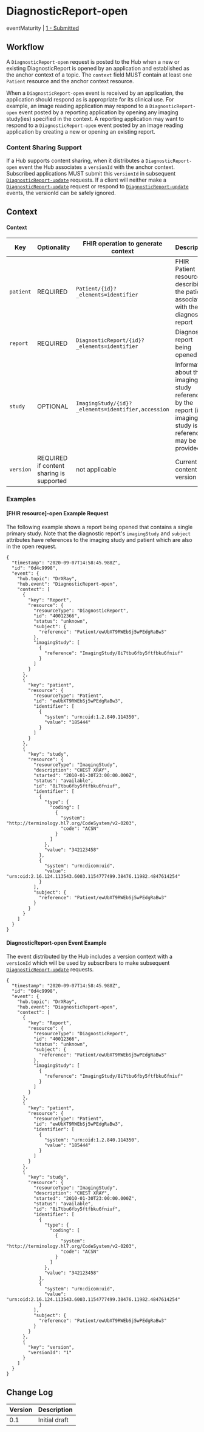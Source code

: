# DiagnosticReport-open
eventMaturity | [1 - Submitted](../../specification/STU3/#event-maturity-model)

## Workflow
A `DiagnosticReport-open` request is posted to the Hub when a new or existing DiagnosticReport is opened by an application and established as the anchor context of a topic. The `context` field MUST contain at least one `Patient` resource and the anchor context resource.

When a `DiagnosticReport-open` event is received by an application, the application should respond as is appropriate for its clinical use.  For example, an image reading application may respond to a `DiagnosticReport-open` event posted by a reporting application by opening any imaging study(ies) specified in the context. A reporting application may want to respond to a `DiagnosticReport-open` event posted by an image reading application by creating a new or opening an existing report.

### Content Sharing Support
If a Hub supports content sharing, when it distributes a `DiagnosticReport-open` event the Hub associates a `versionId` with the anchor context.  Subscribed applications MUST submit this `versionId` in subsequent [`DiagnosticReport-update`](./diagnosticReport-update.md) requests.  If a client will neither make a [`DiagnosticReport-update`](./diagnosticReport-update.md) request or respond to [`DiagnosticReport-update`](./diagnosticReport-update.md) events, the versionId can be safely ignored.

## Context

#### Context
Key | Optionality | FHIR operation to generate context | Description
--- | --- | --- | ---
`patient` | REQUIRED | `Patient/{id}?_elements=identifier` | FHIR Patient resource describing the patient associated with the diagnostic report
`report`| REQUIRED | `DiagnosticReport/{id}?_elements=identifier` | Diagnostic report being opened
`study` | OPTIONAL | `ImagingStudy/{id}?_elements=identifier,accession` | Information about the imaging study referenced by the report (if an imaging study is referenced) may be provided 
`version`| REQUIRED if content sharing is supported | not applicable | Current content version

### Examples

#### [FHIR resource]-open Example Request
The following example shows a report being opened that contains a single primary study.  Note that the diagnostic report's `imagingStudy` and `subject` attributes have references to the imaging study and patient which are also in the open request.

```
{
  "timestamp": "2020-09-07T14:58:45.988Z",
  "id": "0d4c9998",
  "event": {
    "hub.topic": "DrXRay",
    "hub.event": "DiagnosticReport-open",
    "context": [
      {
        "key": "Report",
        "resource": {
          "resourceType": "DiagnosticReport",
          "id": "40012366",
          "status": "unknown",
          "subject": {
            "reference": "Patient/ewUbXT9RWEbSj5wPEdgRaBw3"
          },
          "imagingStudy": [
            {
              "reference": "ImagingStudy/8i7tbu6fby5ftfbku6fniuf"
            }
          ]
        }
      },
      {
        "key": "patient",
        "resource": {
          "resourceType": "Patient",
          "id": "ewUbXT9RWEbSj5wPEdgRaBw3",
          "identifier": [
            {
              "system": "urn:oid:1.2.840.114350",
              "value": "185444"
            }
          ]
        }
      },
      {
        "key": "study",
        "resource": {
          "resourceType": "ImagingStudy",
          "description": "CHEST XRAY",
          "started": "2010-01-30T23:00:00.000Z",
          "status": "available",
          "id": "8i7tbu6fby5ftfbku6fniuf",
          "identifier": [
            {
              "type": {
                "coding": [
                  {
                    "system": "http://terminology.hl7.org/CodeSystem/v2-0203",
                    "code": "ACSN"
                  }
                ]
              },
              "value": "342123458"
            },
            {
              "system": "urn:dicom:uid",
              "value": "urn:oid:2.16.124.113543.6003.1154777499.38476.11982.4847614254"
            }
          ],
          "subject": {
            "reference": "Patient/ewUbXT9RWEbSj5wPEdgRaBw3"
          }
        }
      }
    ]
  }
}
```

#### DiagnosticReport-open Event Example
The event distributed by the Hub includes a version context with a `versionId` which will be used by subscribers to make subsequent [`DiagnosticReport-update`](../diagnosticReport-update) requests.

```
{
  "timestamp": "2020-09-07T14:58:45.988Z",
  "id": "0d4c9998",
  "event": {
    "hub.topic": "DrXRay",
    "hub.event": "DiagnosticReport-open",
    "context": [
      {
        "key": "Report",
        "resource": {
          "resourceType": "DiagnosticReport",
          "id": "40012366",
          "status": "unknown",
          "subject": {
            "reference": "Patient/ewUbXT9RWEbSj5wPEdgRaBw3"
          },
          "imagingStudy": [
            {
              "reference": "ImagingStudy/8i7tbu6fby5ftfbku6fniuf"
            }
          ]
        }
      },
      {
        "key": "patient",
        "resource": {
          "resourceType": "Patient",
          "id": "ewUbXT9RWEbSj5wPEdgRaBw3",
          "identifier": [
            {
              "system": "urn:oid:1.2.840.114350",
              "value": "185444"
            }
          ]
        }
      },
      {
        "key": "study",
        "resource": {
          "resourceType": "ImagingStudy",
          "description": "CHEST XRAY",
          "started": "2010-01-30T23:00:00.000Z",
          "status": "available",
          "id": "8i7tbu6fby5ftfbku6fniuf",
          "identifier": [
            {
              "type": {
                "coding": [
                  {
                    "system": "http://terminology.hl7.org/CodeSystem/v2-0203",
                    "code": "ACSN"
                  }
                ]
              },
              "value": "342123458"
            },
            {
              "system": "urn:dicom:uid",
              "value": "urn:oid:2.16.124.113543.6003.1154777499.38476.11982.4847614254"
            }
          ],
          "subject": {
            "reference": "Patient/ewUbXT9RWEbSj5wPEdgRaBw3"
          }
        }
      },
      {
        "key": "version",
        "versionId": "1"
      }
    ]
  }
}
```

## Change Log
Version | Description
---- | ----
0.1 | Initial draft


